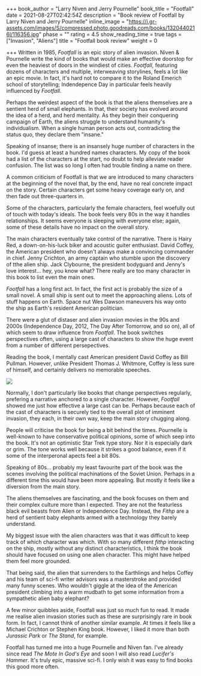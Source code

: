 +++
book_author = "Larry Niven and Jerry Pournelle"
book_title = "Footfall"
date = 2021-08-27T02:42:54Z
description = "Book review of Footfall by Larry Niven and Jerry Pournelle"
inline_image = "https://i.gr-assets.com/images/S/compressed.photo.goodreads.com/books/1320440216l/116356.jpg"
phase = ""
rating = 4.5
show_reading_time = true
tags = ["Invasion", "Aliens"]
title = "Footfall book review"
weight = 0

+++
Written in 1985, _Footfall_ is an epic story of alien invasion. Niven & Pournelle write the kind of books that would make an effective doorstop for even the heaviest of doors in the windiest of cities. _Footfall,_ featuring dozens of characters and multiple, interweaving storylines, feels a lot like an epic movie. In fact, it's hard not to compare it to the Roland Emerich school of storytelling; Indendepence Day in particular feels heavily influenced by _Footfall_.

<!-- more -->

Perhaps the weirdest aspect of the book is that the aliens themselves are a sentient herd of small elephants. In that, their society has evolved around the idea of a herd, and herd mentality. As they begin their conquering campaign of Earth, the aliens struggle to understand humanity's individualism. When a single human person acts out, contradicting the status quo, they declare them "insane."

Speaking of insanse; there is an insansely huge number of characters in the book. I'd guess at least a hundred names characters. My copy of the book had a list of the characters at the start, no doubt to help alleviate reader confusion. The list was so long I often had trouble finding a name on there.

A common criticism of Footfall is that we are introduced to many characters at the beginning of the novel that, by the end, have no real concrete impact on the story. Certain characters get some heavy coverage early on, and then fade out three-quarters in.

Some of the characters, particularly the female characters, feel woefully out of touch with today's ideals. The book feels very 80s in the way it handles relationships. It seems everyone is sleeping with everyone else; again, some of these details have no impact on the overall story.

The main characters eventually take control of the narrative. There is Hairy Red, a down-on-his-luck biker and acoustic guiter enthusiast. David Coffey, the American president who doesn't always make a convincing commander in chief. Jenny Crichton, an army captain who stumble upon the discovery of tthe alien ship. Jack Clybourne, the president bodyguard and Jenny's love interest... hey, you know what? There really are too many character in this book to list even the main ones.

_Footfall_ has a long first act. In fact, the first act is probably the size of a small novel. A small ship is sent out to meet the approaching aliens. Lots of stuff happens on Earth. Space nut Wes Dawson maneuvers his way onto the ship as Earth's resident American politician. 

There were a glut of distaser and alien invasion movies in the 90s and 2000s (Independence Day, 2012, The Day After Tomorrow, and so on), all of which seem to draw influence from _Footfall_. The book switches perspectives often, using a large cast of characters to show the huge event from a number of different persepectives. 

Reading the book, I mentally cast American president David Coffey as Bill Pullman. However, unlike President Thomas J. Whitmore, Coffey is less sure of himself, and certainly delivers no memorable speeches.

![](https://www.rev.com/blog/wp-content/uploads/2019/07/Independence-Day-Movie-Speech-Transcript-e1562875057562.jpg)

Normally, I don't particularly like books that change perspectives regularly, prefering a narrative anchored to a single character. However, _Footfall_ showed me just how effective a large cast can be. Perhaps because each of the cast of characters is securely tied to the overall plot of imminent invasion, they each, in their own way, keep the main story chugging along.

People will criticise the book for being a bit behind the times. Pournelle is well-known to have conservative political opinions, some of which seep into the book. It's not an optimistic Star Trek type story. Nor it is especially dark or grim. The tone works well because it strikes a good balance, even if it some of the interperonal apects feel a bit 80s.

Speaking of 80s... probably my least favourite part of the book was the scenes involving the political machinations of the Soviet Union. Perhaps in a different time this would have been more appealing. But mostly it feels like a diversion from the main story. 

The aliens themselves are fascinating, and the book focuses on them and their complex culture more than I expected. They are not the featurless black evil beasts from Alien or Independence Day. Instead, the _Fithp_ are a herd of sentient baby elephants armed with a technology they barely understand. 

My biggest issue with the alien characters was that it was difficult to keep track of which character was which. With so many different _fithp_ interacting on the ship, mostly without any distinct characteristics, I think the book should have focused on using one alien character. This might have helped them feel more grounded.  

That being said, the alien that surrenders to the Earthlings and helps Coffey and his team of sci-fi writer advisors was a masterstroke and provided many funny scenes. Who wouldn't giggle at the idea of the American president climbing into a warm mudbath to get some information from a sympathetic alien baby elephant?

A few minor quibbles aside, Footfall was just so much fun to read. It made me realise alien invasion stories such as these are surprisingly rare in book form. In fact, I cannot think of another similar example. At times it feels like a Michael Crichton or Stephen King book. However, I liked it more than both _Jurassic Park_ or _The Stand_, for example.

 Footfall has turned me into a huge Pournelle and Niven fan. I've already since read _The Mote In God's Eye_ and soon I will also read _Lucifer's Hammer_. It's truly epic, massive sci-fi. I only wish it was easy to find books this good more often.